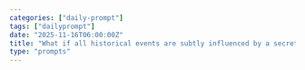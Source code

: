 ```yaml
---
categories: ["daily-prompt"]
tags: ["dailyprompt"]
date: "2025-11-16T06:00:00Z"
title: "What if all historical events are subtly influenced by a secret society of time-traveling librarians?"
type: "prompts"
---
```

